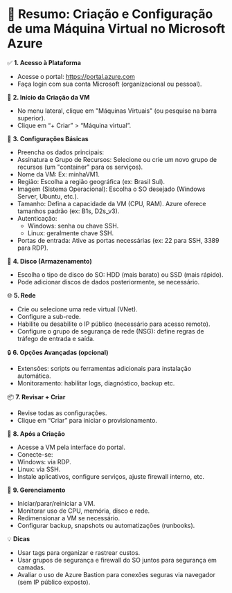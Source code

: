 <h1> 🧭 Resumo: Criação e Configuração de uma Máquina Virtual no Microsoft Azure </h1>

✅ <b>1. Acesso à Plataforma</b>
- Acesse o portal: https://portal.azure.com
- Faça login com sua conta Microsoft (organizacional ou pessoal).

🧱 <b>2. Início da Criação da VM</b>
- No menu lateral, clique em "Máquinas Virtuais" (ou pesquise na barra superior).
- Clique em “+ Criar” > “Máquina virtual”.

📝 <b>3. Configurações Básicas</b>
- Preencha os dados principais:
- Assinatura e Grupo de Recursos: Selecione ou crie um novo grupo de recursos (um "container" para os serviços).
- Nome da VM: Ex: minhaVM1.
- Região: Escolha a região geográfica (ex: Brasil Sul).
- Imagem (Sistema Operacional): Escolha o SO desejado (Windows Server, Ubuntu, etc.).
- Tamanho: Defina a capacidade da VM (CPU, RAM). Azure oferece tamanhos padrão (ex: B1s, D2s_v3).
- Autenticação:
  - Windows: senha ou chave SSH.
  - Linux: geralmente chave SSH.
- Portas de entrada: Ative as portas necessárias (ex: 22 para SSH, 3389 para RDP).

💾 <b>4. Disco (Armazenamento)</b>
- Escolha o tipo de disco do SO: HDD (mais barato) ou SSD (mais rápido).
- Pode adicionar discos de dados posteriormente, se necessário.

🌐 <b>5. Rede</b>
- Crie ou selecione uma rede virtual (VNet).
- Configure a sub-rede.
- Habilite ou desabilite o IP público (necessário para acesso remoto).
- Configure o grupo de segurança de rede (NSG): define regras de tráfego de entrada e saída.

🔒 <b>6. Opções Avançadas (opcional)</b>
- Extensões: scripts ou ferramentas adicionais para instalação automática.
- Monitoramento: habilitar logs, diagnóstico, backup etc.

📦 <b>7. Revisar + Criar</b>
- Revise todas as configurações.
- Clique em “Criar” para iniciar o provisionamento.

🚀 <b>8. Após a Criação</b>
- Acesse a VM pela interface do portal.
- Conecte-se:
- Windows: via RDP.
- Linux: via SSH.
- Instale aplicativos, configure serviços, ajuste firewall interno, etc.

🔁 <b>9. Gerenciamento</b>
- Iniciar/parar/reiniciar a VM.
- Monitorar uso de CPU, memória, disco e rede.
- Redimensionar a VM se necessário.
- Configurar backup, snapshots ou automatizações (runbooks).

💡 <b>Dicas</b>
- Usar tags para organizar e rastrear custos.
- Usar grupos de segurança e firewall do SO juntos para segurança em camadas.
- Avaliar o uso de Azure Bastion para conexões seguras via navegador (sem IP público exposto).
